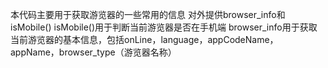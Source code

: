本代码主要用于获取游览器的一些常用的信息
对外提供browser_info和isMobile()
isMobile()用于判断当前游览器是否在手机端
browser_info用于获取当前游览器的基本信息，包括onLine，language，appCodeName，appName，browser_type（游览器名称）
